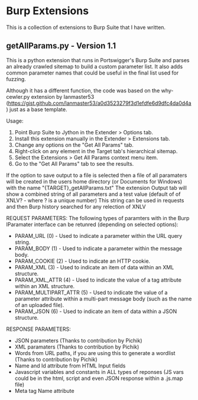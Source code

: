 # Burp Extensions

This is a collection of extensions to Burp Suite that I have written.

## getAllParams.py - Version 1.1

This is a python extension that runs in Portswigger's Burp Suite and parses an already crawled sitemap to build a custom parameter list. 
It also adds common parameter names that could be useful in the final list used for fuzzing.

Although it has a different function, the code was based on the why-cewler.py extension by Ianmaster53
(https://gist.github.com/lanmaster53/a0d3523279f3d1efdfe6d9dfc4da0d4a) just as a base template.

Usage:
1. Point Burp Suite to Jython in the Extender > Options tab.
2. Install this extension manually in the Extender > Extensions tab.
3. Change any options on the "Get All Params" tab.
4. Right-click on any element in the Target tab's hierarchical sitemap.
5. Select the Extensions > Get All Params context menu item.
6. Go to the "Get All Params" tab to see the results.

If the option to save output to a file is selected then a file of all paramaters will be created in the users home directory (or Documents for Windows) 
with the name "{TARGET}_getAllParams.txt"
The extension Output tab will show a combined string of all parameters and a test value (default of of XNLV? - where ? is a unique number)
This string can be used in requests and then Burp history searched for any relection of XNLV

REQUEST PARAMETERS:
The following types of paramters with in the Burp IParamater interface can be retunred (depending on selected options):
- PARAM_URL (0) - Used to indicate a parameter within the URL query string.
- PARAM_BODY (1) - Used to indicate a parameter within the message body.
- PARAM_COOKIE (2) - Used to indicate an HTTP cookie.
- PARAM_XML (3) - Used to indicate an item of data within an XML structure.
- PARAM_XML_ATTR (4) - Used to indicate the value of a tag attribute within an XML structure.
- PARAM_MULTIPART_ATTR (5) - Used to indicate the value of a parameter attribute within a multi-part message body (such as the name of an uploaded file).
- PARAM_JSON (6) - Used to indicate an item of data within a JSON structure.

RESPONSE PARAMETERS:
- JSON parameters (Thanks to contribution by Pichik)
- XML paramaters (Thanks to contribution by Pichik)
- Words from URL paths, if you are using this to generate a wordlist (Thanks to contribution by Pichik)
- Name and Id attribute from HTML Input fields
- Javascript variables and constants in ALL types of reponses (JS vars could be in the html, script and even JSON response within a .js.map file)
- Meta tag Name attribute
